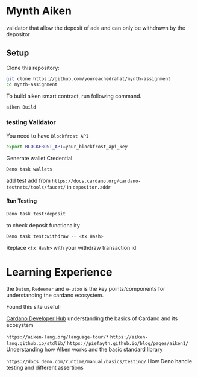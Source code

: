 # Mynth Aiken

validator that allow the deposit of ada and can only be withdrawn by the depositor


## Setup
 
Clone  this repository: 
```sh 
git clone https://github.com/youreachedrahat/mynth-assignment
cd mynth-assignment 
```

To build aiken smart contract, run following command.
```sh
aiken Build
```

### testing Validator
You need to have `Blockfrost API`
```sh
export BLOCKFROST_API=your_blockfrost_api_key
```

Generate wallet Credential
```sh
Deno task wallets
```
add test add from `https://docs.cardano.org/cardano-testnets/tools/faucet/` in `depositor.addr`




#### Run Testing
```sh
Deno task test:deposit
```
to check deposit  functionality


```sh
Deno task test:withdraw -- <tx Hash>
```
Replace `<tx Hash>` with your withdraw transaction id



# Learning Experience
the `Datum`, `Redeemer` and `e-utxo` is the key points/components for understanding the cardano ecosystem.

Found this site usefull

[Cardano Developer Hub](https://developers.cardano.org/) understanding  the basics of Cardano and its ecosystem

`https://aiken-lang.org/language-tour/*`
`https://aiken-lang.github.io/stdlib/`
`https://piefayth.github.io/blog/pages/aiken1/`
Understanding how AIken works and the basic standard library


`https://docs.deno.com/runtime/manual/basics/testing/`
How Deno handle testing and different assertions
